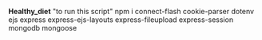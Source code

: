**Healthy_diet** 
"to run this script"
npm i connect-flash cookie-parser dotenv ejs express express-ejs-layouts express-fileupload express-session mongodb mongoose
